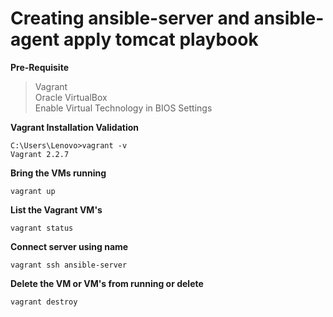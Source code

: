 # Creating ansible-server and ansible-agent apply tomcat playbook

**Pre-Requisite**

>Vagrant\
>Oracle VirtualBox\
>Enable Virtual Technology in BIOS Settings

**Vagrant Installation Validation**
```
C:\Users\Lenovo>vagrant -v
Vagrant 2.2.7
```

**Bring the VMs running**
```
vagrant up
```
**List the Vagrant VM's**
```
vagrant status
```
**Connect server using name** 
```
vagrant ssh ansible-server
```
**Delete the VM or VM's from running or delete**
```
vagrant destroy
```
